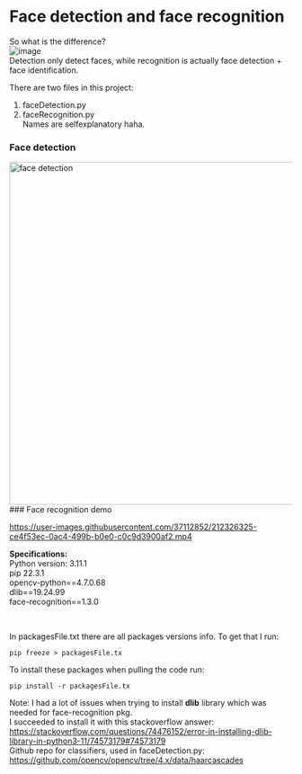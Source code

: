 # Face detection and face recognition

So what is the difference?  
![image](https://user-images.githubusercontent.com/37112852/212126082-1725ac96-d609-40d6-ba78-1384afa2ed7a.png)  
Detection only detect faces, while recognition is actually face detection + face identification.    

There are two files in this project:
1. faceDetection.py
2. faceRecognition.py  
Names are selfexplanatory haha.  <br>

### Face detection   
<img width="610" alt="face detection" src="https://user-images.githubusercontent.com/37112852/212325912-4077b809-248a-4cbb-8892-864130c07f01.PNG">  
<br>
### Face recognition demo



https://user-images.githubusercontent.com/37112852/212326325-ce4f53ec-0ac4-499b-b0e0-c0c9d3900af2.mp4

  
**Specifications:**  
Python version:  3.11.1   
pip 22.3.1    
opencv-python==4.7.0.68  
dlib==19.24.99  
face-recognition==1.3.0  

<br> 
  
In packagesFile.txt there are all packages versions info. To get that I run:  
```  
pip freeze > packagesFile.tx
```  
To install these packages when pulling the code run:  
```  
pip install -r packagesFile.tx
```  
Note: I had a lot of issues when trying to install **dlib** library which was needed for face-recognition pkg.  
I succeeded to install it with this stackoverflow answer: https://stackoverflow.com/questions/74476152/error-in-installing-dlib-library-in-python3-11/74573179#74573179   
Github repo for classifiers, used in faceDetection.py:  https://github.com/opencv/opencv/tree/4.x/data/haarcascades
<br>




